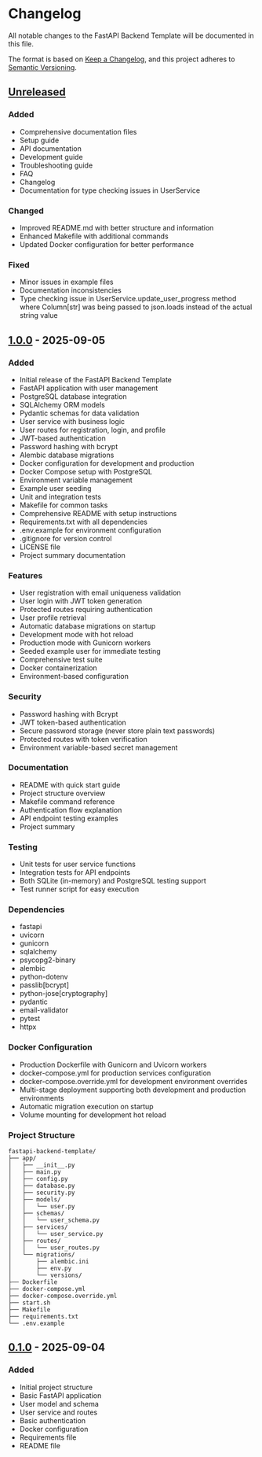 # Changelog

All notable changes to the FastAPI Backend Template will be documented in this file.

The format is based on [Keep a Changelog](https://keepachangelog.com/en/1.0.0/),
and this project adheres to [Semantic Versioning](https://semver.org/spec/v2.0.0.html).

## [Unreleased]

### Added
- Comprehensive documentation files
- Setup guide
- API documentation
- Development guide
- Troubleshooting guide
- FAQ
- Changelog
- Documentation for type checking issues in UserService

### Changed
- Improved README.md with better structure and information
- Enhanced Makefile with additional commands
- Updated Docker configuration for better performance

### Fixed
- Minor issues in example files
- Documentation inconsistencies
- Type checking issue in UserService.update_user_progress method where Column[str] was being passed to json.loads instead of the actual string value

## [1.0.0] - 2025-09-05

### Added
- Initial release of the FastAPI Backend Template
- FastAPI application with user management
- PostgreSQL database integration
- SQLAlchemy ORM models
- Pydantic schemas for data validation
- User service with business logic
- User routes for registration, login, and profile
- JWT-based authentication
- Password hashing with bcrypt
- Alembic database migrations
- Docker configuration for development and production
- Docker Compose setup with PostgreSQL
- Environment variable management
- Example user seeding
- Unit and integration tests
- Makefile for common tasks
- Comprehensive README with setup instructions
- Requirements.txt with all dependencies
- .env.example for environment configuration
- .gitignore for version control
- LICENSE file
- Project summary documentation

### Features
- User registration with email uniqueness validation
- User login with JWT token generation
- Protected routes requiring authentication
- User profile retrieval
- Automatic database migrations on startup
- Development mode with hot reload
- Production mode with Gunicorn workers
- Seeded example user for immediate testing
- Comprehensive test suite
- Docker containerization
- Environment-based configuration

### Security
- Password hashing with Bcrypt
- JWT token-based authentication
- Secure password storage (never store plain text passwords)
- Protected routes with token verification
- Environment variable-based secret management

### Documentation
- README with quick start guide
- Project structure overview
- Makefile command reference
- Authentication flow explanation
- API endpoint testing examples
- Project summary

### Testing
- Unit tests for user service functions
- Integration tests for API endpoints
- Both SQLite (in-memory) and PostgreSQL testing support
- Test runner script for easy execution

### Dependencies
- fastapi
- uvicorn
- gunicorn
- sqlalchemy
- psycopg2-binary
- alembic
- python-dotenv
- passlib[bcrypt]
- python-jose[cryptography]
- pydantic
- email-validator
- pytest
- httpx

### Docker Configuration
- Production Dockerfile with Gunicorn and Uvicorn workers
- docker-compose.yml for production services configuration
- docker-compose.override.yml for development environment overrides
- Multi-stage deployment supporting both development and production environments
- Automatic migration execution on startup
- Volume mounting for development hot reload

### Project Structure
```
fastapi-backend-template/
├── app/
│   ├── __init__.py
│   ├── main.py
│   ├── config.py
│   ├── database.py
│   ├── security.py
│   ├── models/
│   │   └── user.py
│   ├── schemas/
│   │   └── user_schema.py
│   ├── services/
│   │   └── user_service.py
│   ├── routes/
│   │   └── user_routes.py
│   └── migrations/
│       ├── alembic.ini
│       ├── env.py
│       └── versions/
├── Dockerfile
├── docker-compose.yml
├── docker-compose.override.yml
├── start.sh
├── Makefile
├── requirements.txt
└── .env.example
```

## [0.1.0] - 2025-09-04

### Added
- Initial project structure
- Basic FastAPI application
- User model and schema
- User service and routes
- Basic authentication
- Docker configuration
- Requirements file
- README file

[Unreleased]: https://github.com/your-username/fastapi-backend-template/compare/v1.0.0...HEAD
[1.0.0]: https://github.com/your-username/fastapi-backend-template/releases/tag/v1.0.0
[0.1.0]: https://github.com/your-username/fastapi-backend-template/releases/tag/v0.1.0